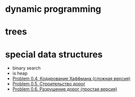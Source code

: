 # dynamic programming
# trees
# special data structures
- binary search
- is heap
- [Problem 0.4. Кодирование Хаффмана (сложная версия)](https://github.com/ranopashec/DSA/blob/main/huffman.md)
- [Problem 0.5. Строительство дорог](https://github.com/ranopashec/DSA/blob/main/building%20roads.md)
- [Problem 0.6. Разрушение дорог (простая версия)](https://github.com/ranopashec/DSA/blob/main/destroying%20roads%20(easy).md)